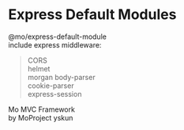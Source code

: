 # Express Default Modules

@mo/express-default-module  
include express middleware:
  > CORS  
  helmet  
  morgan
  body-parser  
  cookie-parser  
  express-session  
  
Mo MVC Framework  
by MoProject yskun